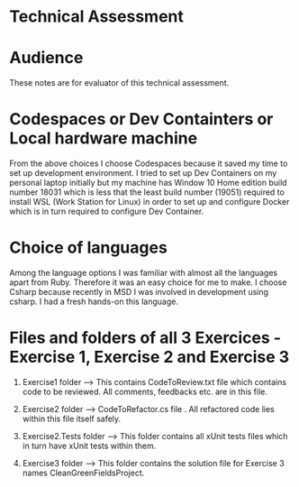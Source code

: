 # Technical Assessment

# Audience
These notes are for evaluator of this technical assessment.

# Codespaces or Dev Containters or Local hardware machine
From the above choices I choose Codespaces because it saved my time to set up development environment. I tried to set up Dev Containers on my personal laptop initially but my machine has Window 10 Home edition build number 18031 which is less that the least build number (19051) required to install WSL (Work Station for Linux) in order to set up and configure Docker which is in turn required to configure Dev Container. 

# Choice of languages

Among the language options I was familiar with almost all the languages apart from Ruby. Therefore it was an easy choice for me to make. I choose Csharp because recently in MSD I was involved in development using csharp. I had a fresh hands-on this language.

# Files and folders of all 3 Exercices - Exercise 1, Exercise 2 and Exercise 3

1. Exercise1 folder --> This contains CodeToReview.txt file which contains code to be reviewed. All comments, feedbacks etc. are in this file.

2. Exercise2 folder --> CodeToRefactor.cs file . All refactored code lies within this file itself safely.

3. Exercise2.Tests folder --> This folder contains all xUnit tests files which in turn have xUnit tests within them. 

4. Exercise3 folder --> This folder contains the solution file for Exercise 3 names CleanGreenFieldsProject.



